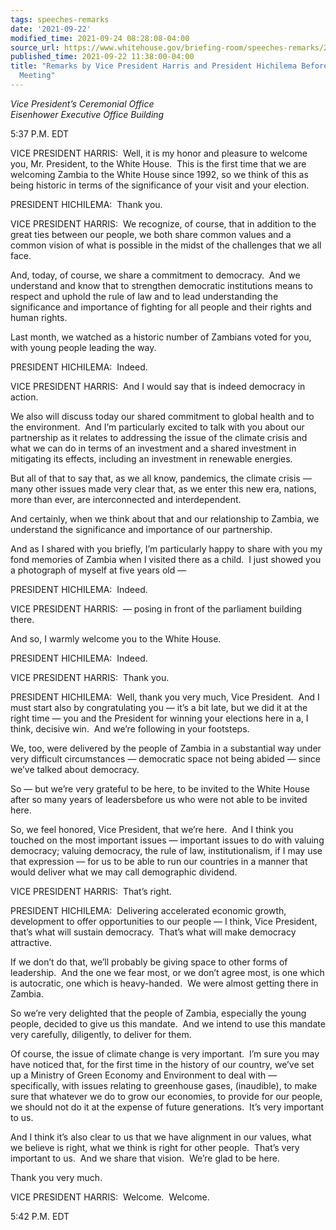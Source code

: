 ```yaml
---
tags: speeches-remarks
date: '2021-09-22'
modified_time: 2021-09-24 08:28:08-04:00
source_url: https://www.whitehouse.gov/briefing-room/speeches-remarks/2021/09/22/remarks-by-vice-president-harris-and-president-hichilema-before-bilateral-meeting/
published_time: 2021-09-22 11:38:00-04:00
title: "Remarks by Vice President Harris and President Hichilema Before Bilateral\_\
  Meeting"
---
```

 
*Vice President’s Ceremonial Office  
Eisenhower Executive Office Building*

5:37 P.M. EDT  
  
VICE PRESIDENT HARRIS:  Well, it is my honor and pleasure to welcome
you, Mr. President, to the White House.  This is the first time that we
are welcoming Zambia to the White House since 1992, so we think of this
as being historic in terms of the significance of your visit and your
election.  
  
PRESIDENT HICHILEMA:  Thank you.  
  
VICE PRESIDENT HARRIS:  We recognize, of course, that in addition to the
great ties between our people, we both share common values and a common
vision of what is possible in the midst of the challenges that we all
face.  
  
And, today, of course, we share a commitment to democracy.  And we
understand and know that to strengthen democratic institutions means to
respect and uphold the rule of law and to lead understanding the
significance and importance of fighting for all people and their rights
and human rights.  
  
Last month, we watched as a historic number of Zambians voted for you,
with young people leading the way.  
  
PRESIDENT HICHILEMA:  Indeed.  
  
VICE PRESIDENT HARRIS:  And I would say that is indeed democracy in
action.  
  
We also will discuss today our shared commitment to global health and to
the environment.  And I’m particularly excited to talk with you about
our partnership as it relates to addressing the issue of the climate
crisis and what we can do in terms of an investment and a shared
investment in mitigating its effects, including an investment in
renewable energies.  
  
But all of that to say that, as we all know, pandemics, the climate
crisis — many other issues made very clear that, as we enter this new
era, nations, more than ever, are interconnected and interdependent.  
  
And certainly, when we think about that and our relationship to Zambia,
we understand the significance and importance of our partnership.  
  
And as I shared with you briefly, I’m particularly happy to share with
you my fond memories of Zambia when I visited there as a child.  I just
showed you a photograph of myself at five years old —  
  
PRESIDENT HICHILEMA:  Indeed.  
  
VICE PRESIDENT HARRIS:  — posing in front of the parliament building
there.   
  
And so, I warmly welcome you to the White House.  
  
PRESIDENT HICHILEMA:  Indeed.  
  
VICE PRESIDENT HARRIS:  Thank you.  
  
PRESIDENT HICHILEMA:  Well, thank you very much, Vice President.  And I
must start also by congratulating you — it’s a bit late, but we did it
at the right time — you and the President for winning your elections
here in a, I think, decisive win.  And we’re following in your
footsteps.   
  
We, too, were delivered by the people of Zambia in a substantial way
under very difficult circumstances — democratic space not being abided —
since we’ve talked about democracy.  
  
So — but we’re very grateful to be here, to be invited to the White
House after so many years of leadersbefore us who were not able to be
invited here.   
  
So, we feel honored, Vice President, that we’re here.  And I think you
touched on the most important issues — important issues to do with
valuing democracy; valuing democracy, the rule of law, institutionalism,
if I may use that expression — for us to be able to run our countries in
a manner that would deliver what we may call demographic dividend.  
  
VICE PRESIDENT HARRIS:  That’s right.  
  
PRESIDENT HICHILEMA:  Delivering accelerated economic growth,
development to offer opportunities to our people — I think, Vice
President, that’s what will sustain democracy.  That’s what will make
democracy attractive.    
  
If we don’t do that, we’ll probably be giving space to other forms of
leadership.  And the one we fear most, or we don’t agree most, is one
which is autocratic, one which is heavy-handed.  We were almost getting
there in Zambia.  
  
So we’re very delighted that the people of Zambia, especially the young
people, decided to give us this mandate.  And we intend to use this
mandate very carefully, diligently, to deliver for them.   
  
Of course, the issue of climate change is very important.  I’m sure you
may have noticed that, for the first time in the history of our country,
we’ve set up a Ministry of Green Economy and Environment to deal with —
specifically, with issues relating to greenhouse gases, (inaudible), to
make sure that whatever we do to grow our economies, to provide for our
people, we should not do it at the expense of future generations.  It’s
very important to us.   
  
And I think it’s also clear to us that we have alignment in our values,
what we believe is right, what we think is right for other people. 
That’s very important to us.  And we share that vision.  We’re glad to
be here.   
  
Thank you very much.  
  
VICE PRESIDENT HARRIS:  Welcome.  Welcome.  
  
5:42 P.M. EDT                
